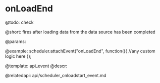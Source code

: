 onLoadEnd
=============

@todo:
	check 

@short: fires after loading data from the data source has been completed 

	

@params:

@example:
scheduler.attachEvent("onLoadEnd", function(){
    //any custom logic here
});



@template:	api_event
@descr:

@relatedapi:
api/scheduler_onloadstart_event.md